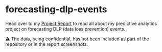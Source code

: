# forecasting-dlp-events
 
Head over to my [Project Report](/DLP%20Events%20Forecasting.pdf) to read all about my predictive analytics project on forecasting DLP (data loss prevention) events. 

:warning: The data, being confidential, has not been included as part of the repository or in the report screenshots. 

